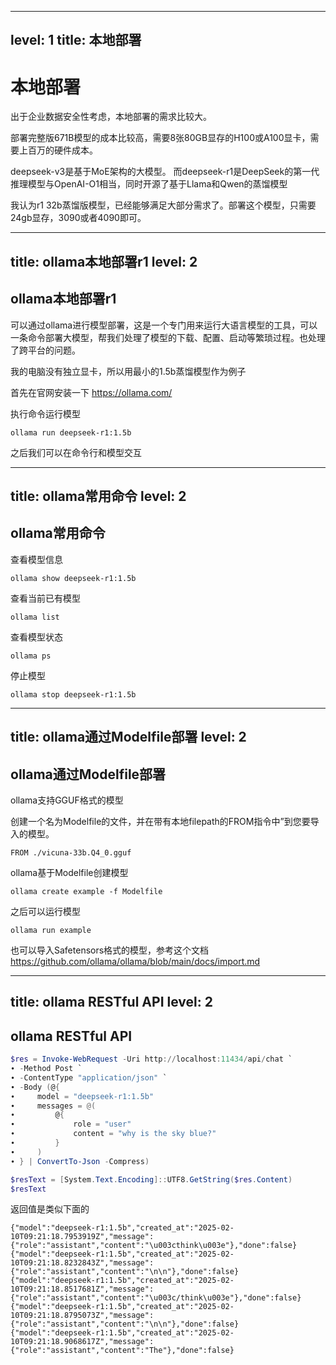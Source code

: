 
---
level: 1
title: 本地部署
---

# 本地部署

出于企业数据安全性考虑，本地部署的需求比较大。  

部署完整版671B模型的成本比较高，需要8张80GB显存的H100或A100显卡，需要上百万的硬件成本。

deepseek-v3是基于MoE架构的大模型。
而deepseek-r1是DeepSeek的第一代推理模型与OpenAI-O1相当，同时开源了基于Llama和Qwen的蒸馏模型

我认为r1 32b蒸馏版模型，已经能够满足大部分需求了。部署这个模型，只需要24gb显存，3090或者4090即可。

---
title: ollama本地部署r1
level: 2
---

## ollama本地部署r1

可以通过ollama进行模型部署，这是一个专门用来运行大语言模型的工具，可以一条命令部署大模型，帮我们处理了模型的下载、配置、启动等繁琐过程。也处理了跨平台的问题。

我的电脑没有独立显卡，所以用最小的1.5b蒸馏模型作为例子

首先在官网安装一下 https://ollama.com/  

执行命令运行模型

```shell
ollama run deepseek-r1:1.5b
```

之后我们可以在命令行和模型交互

---
title: ollama常用命令
level: 2
---

## ollama常用命令

查看模型信息

```shell
ollama show deepseek-r1:1.5b
```

查看当前已有模型

```shell
ollama list
```

查看模型状态

```shell
ollama ps
```

停止模型

```shell
ollama stop deepseek-r1:1.5b
```

---
title: ollama通过Modelfile部署
level: 2
---

## ollama通过Modelfile部署

ollama支持GGUF格式的模型  

创建一个名为Modelfile的文件，并在带有本地filepath的FROM指令中”到您要导入的模型。

```
FROM ./vicuna-33b.Q4_0.gguf
```

ollama基于Modelfile创建模型

```shell
ollama create example -f Modelfile
```

之后可以运行模型

```
ollama run example
```

也可以导入Safetensors格式的模型，参考这个文档 https://github.com/ollama/ollama/blob/main/docs/import.md

---
title: ollama RESTful API
level: 2
---

## ollama RESTful API

```powershell
$res = Invoke-WebRequest -Uri http://localhost:11434/api/chat `
∙ -Method Post `
∙ -ContentType "application/json" `
∙ -Body (@{
∙     model = "deepseek-r1:1.5b"
∙     messages = @(
∙         @{
∙             role = "user"
∙             content = "why is the sky blue?"
∙         }
∙     )
∙ } | ConvertTo-Json -Compress)

$resText = [System.Text.Encoding]::UTF8.GetString($res.Content)
$resText
```

返回值是类似下面的

```
{"model":"deepseek-r1:1.5b","created_at":"2025-02-10T09:21:18.7953919Z","message":{"role":"assistant","content":"\u003cthink\u003e"},"done":false}
{"model":"deepseek-r1:1.5b","created_at":"2025-02-10T09:21:18.8232843Z","message":{"role":"assistant","content":"\n\n"},"done":false}
{"model":"deepseek-r1:1.5b","created_at":"2025-02-10T09:21:18.8517681Z","message":{"role":"assistant","content":"\u003c/think\u003e"},"done":false}
{"model":"deepseek-r1:1.5b","created_at":"2025-02-10T09:21:18.8795073Z","message":{"role":"assistant","content":"\n\n"},"done":false}
{"model":"deepseek-r1:1.5b","created_at":"2025-02-10T09:21:18.9068617Z","message":{"role":"assistant","content":"The"},"done":false}
```

